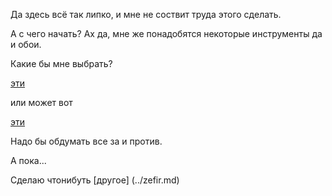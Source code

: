 Да здесь всё так липко, и мне не соствит труда этого сделать.

A с чего начать? Ах да, мне же понадобятся некоторые инструменты да и обои.

Какие бы мне выбрать?

[эти](https://www.google.be/search?q=windows&tbm=isch)

или может вот

[эти](https://www.google.be/search?q=linux&tbm=isch)

Надо бы обдумать все за и против.

А пока...

Сделаю чтонибуть [другое] (../zefir.md)